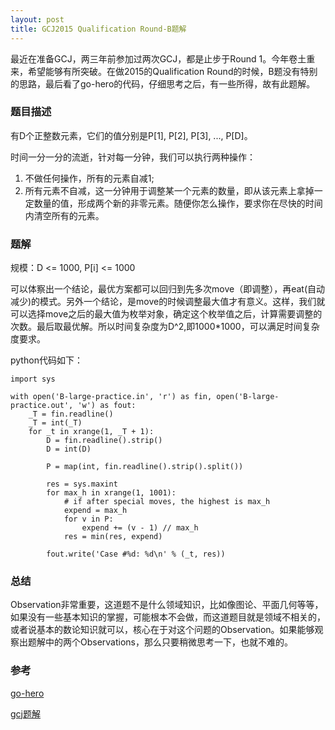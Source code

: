 ```yaml
---
layout: post
title: GCJ2015 Qualification Round-B题解
---
```

最近在准备GCJ，两三年前参加过两次GCJ，都是止步于Round 1。今年卷土重来，希望能够有所突破。在做2015的Qualification Round的时候，B题没有特别的思路，最后看了go-hero的代码，仔细思考之后，有一些所得，故有此题解。

### 题目描述
有D个正整数元素，它们的值分别是P[1], P[2], P[3], ..., P[D]。

时间一分一分的流逝，针对每一分钟，我们可以执行两种操作：
1. 不做任何操作，所有的元素自减1; 
2. 所有元素不自减，这一分钟用于调整某一个元素的数量，即从该元素上拿掉一定数量的值，形成两个新的非零元素。随便你怎么操作，要求你在尽快的时间内清空所有的元素。

### 题解
规模：D <= 1000, P[i] <= 1000

可以体察出一个结论，最优方案都可以回归到先多次move（即调整），再eat(自动减少)的模式。另外一个结论，是move的时候调整最大值才有意义。这样，我们就可以选择move之后的最大值为枚举对象，确定这个枚举值之后，计算需要调整的次数。最后取最优解。所以时间复杂度为D^2,即1000*1000，可以满足时间复杂度要求。

python代码如下：
```
import sys

with open('B-large-practice.in', 'r') as fin, open('B-large-practice.out', 'w') as fout:
    _T = fin.readline()
    _T = int(_T)
    for _t in xrange(1, _T + 1):
        D = fin.readline().strip()
        D = int(D)

        P = map(int, fin.readline().strip().split())

        res = sys.maxint
        for max_h in xrange(1, 1001):
            # if after special moves, the highest is max_h
            expend = max_h
            for v in P:
                expend += (v - 1) // max_h
            res = min(res, expend)

        fout.write('Case #%d: %d\n' % (_t, res))
```


### 总结
Observation非常重要，这道题不是什么领域知识，比如像图论、平面几何等等，如果没有一些基本知识的掌握，可能根本不会做，而这道题目就是领域不相关的，或者说基本的数论知识就可以，核心在于对这个问题的Observation。如果能够观察出题解中的两个Observations，那么只要稍微思考一下，也就不难的。

### 参考
[go-hero](http://www.go-hero.net/jam/15/problems/0/2)

[gcj题解](https://code.google.com/codejam/contest/6224486/dashboard#s=a&a=1)
